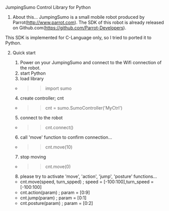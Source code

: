 JumpingSumo Control Library for Python


1. About this...
JumpingSumo is a small mobile robot produced by Parrot(http://www.parrot.com).
The SDK of this robot is already released on Github.com(https://github.com/Parrot-Developers).

This SDK is implemented for C-Language only, so I tried to ported it to Python.

2. Quick start

   1. Power on your JumpingSumo and connect to the Wifi connection of the robot.
   2. start Python
   3. load library 
     - >> import sumo

   4. create controller; cnt
     - >> cnt = sumo.SumoController('MyCtrl')

   5. connect to the robot
     - >> cnt.connect()

   6. call 'move' function to confirm connection...
     - >> cnt.move(10)

   7. stop moving
     - >> cnt.move(0)

   8. please try to activate 'move', 'action', 'jump', 'posture' functions...
     - cnt.move(speed, turn_spped) ; speed = [-100:100],turn_speed = [-100:100]
     - cnt.action(param)           ; param = [0:9]
     - cnt.jump(param)             ; param = [0:1]
     - cnt.posture(param)          ; param = [0:2]
  
